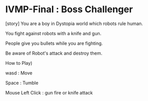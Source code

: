 # IVMP-Final : Boss Challenger
[story]
You are a boy in Dystopia world which robots rule human.

You fight against robots with a knife and gun.

People give you bullets while you are fighting.

Be aware of Robot's attack and destroy them.


How to Play)
  
wasd : Move

Space : Tumble

Mouse Left Click : gun fire or knife attack

